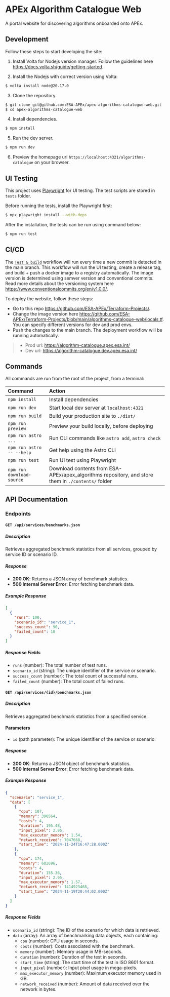 # APEx Algorithm Catalogue Web

A portal website for discovering algorithms onboarded onto APEx.

## Development

Follow these steps to start developing the site:

1. Install Volta for Nodejs version manager. Follow the guidelines here https://docs.volta.sh/guide/getting-started.

2. Install the Nodejs with correct version using Volta:

```sh
$ volta install node@20.17.0
```

3. Clone the repository.

```sh
$ git clone git@github.com:ESA-APEx/apex-algorithms-catalogue-web.git
$ cd apex-algorithms-catalogue-web
```

4. Install dependencies.

```sh
$ npm install
```

5. Run the dev server.

```sh
$ npm run dev
```

6. Preview the homepage url `https://localhost:4321/algorithms-catalogue` on your browser.

## UI Testing

This project uses [Playwright](https://playwright.dev/) for UI testing. The test scripts are stored in `tests` folder. 

Before running the tests, install the Playwright first:

```sh
$ npx playwright install --with-deps
```

After the installation, the tests can be run using command below:

```sh
$ npm run test
```

## CI/CD

The [`Test & build`](https://github.com/ESA-APEx/apex-algorithms-catalogue-web/actions/workflows/build.yml) workflow will run every time a new commit is detected in the main branch. This workflow will run the UI testing, create a release tag, and build + push a docker image to a registry automatically. The image version is determined using semver version and conventional commits. Read more details about the versioning system here https://www.conventionalcommits.org/en/v1.0.0/.

To deploy the website, follow these steps:

- Go to this repo https://github.com/ESA-APEx/Terraform-Projects/.
- Change the image version here https://github.com/ESA-APEx/Terraform-Projects/blob/main/algorithms-catalogue-web/locals.tf. You can specify different versions for dev and prod envs.
- Push the changes to the main branch. The deployment workflow will be running automatically.

> - Prod url: https://algorithm-catalogue.apex.esa.int/
> - Dev url: https://algorithm-catalogue.dev.apex.esa.int/ 

## Commands

All commands are run from the root of the project, from a terminal:

| Command                   | Action                                                                                             |
| :------------------------ | :------------------------------------------------------------------------------------------------- |
| `npm install`             | Install dependencies                                                                               |
| `npm run dev`             | Start local dev server at `localhost:4321`                                                         |
| `npm run build`           | Build your production site to `./dist/`                                                            |
| `npm run preview`         | Preview your build locally, before deploying                                                       |
| `npm run astro ...`       | Run CLI commands like `astro add`, `astro check`                                                   |
| `npm run astro -- --help` | Get help using the Astro CLI                                                                       |
| `npm run test`            | Run UI test using Playwright                                                                       |
| `npm run download-source` | Download contents from ESA-APEx/apex_algorithms repository, and store them in `./contents/` folder |

## API Documentation

### Endpoints

#### `GET /api/services/benchmarks.json`

##### Description

Retrieves aggregated benchmark statistics from all services, grouped by service ID or scenario ID.

##### Response

- **200 OK**: Returns a JSON array of benchmark statistics.
- **500 Internal Server Error**: Error fetching benchmark data.

##### Example Response

```json
[
  {
    "runs": 100,
    "scenario_id": "service_1",
    "success_count": 90,
    "failed_count": 10
  }
]
```

##### Response Fields

- `runs` (number): The total number of test runs.
- `scenario_id` (string): The unique identifier of the service or scenario.
- `success_count` (number): The total count of successful runs.
- `failed_count` (number): The total count of failed runs.

#### `GET /api/services/{id}/benchmarks.json`

##### Description

Retrieves aggregated benchmark statistics from a specified service.

#### Parameters

- `id` (path parameter): The unique identifier of the service or scenario.

##### Response

- **200 OK**: Returns a JSON object of benchmark statistics.
- **500 Internal Server Error**: Error fetching benchmark data.

##### Example Response

```json
{
  "scenario": "service_1",
  "data": [
    {
      "cpu": 107,
      "memory": 390564,
      "costs": 4,
      "duration": 195.48,
      "input_pixel": 2.95,
      "max_executor_memory": 1.54,
      "network_received": 7047668,
      "start_time": "2024-11-24T16:47:28.000Z"
    },
    {
      "cpu": 174,
      "memory": 602696,
      "costs": 4,
      "duration": 155.36,
      "input_pixel": 2.95,
      "max_executor_memory": 1.57,
      "network_received": 1414923468,
      "start_time": "2024-11-19T20:44:02.000Z"
    }
  ]
}
```

##### Response Fields

- `scenario_id` (string): The ID of the scenario for which data is retrieved.
- `data` (array): An array of benchmarking data objects, each containing:
  - `cpu` (number): CPU usage in seconds.
  - `costs` (number): Costs associated with the benchmark.
  - `memory` (number): Memory usage in MB-seconds.
  - `duration` (number): Duration of the test in seconds.
  - `start_time` (string): The start time of the test in ISO 8601 format.
  - `input_pixel` (number): Input pixel usage in mega-pixels.
  - `max_executor_memory` (number): Maximum executor memory used in GB.
  - `network_received` (number): Amount of data received over the network in bytes.